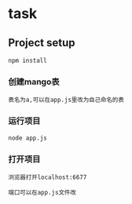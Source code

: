 # task

## Project setup
```
npm install
```
### 创建mango表
```
表名为a,可以在app.js里改为自己命名的表
```
### 运行项目
```
node app.js
```

### 打开项目
```
浏览器打开localhost:6677
```
```
端口可以在app.js文件改
```
